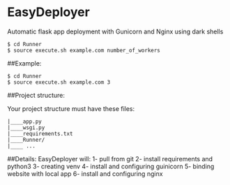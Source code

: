 # EasyDeployer
Automatic flask app deployment with Gunicorn and Nginx using dark shells


```
$ cd Runner
$ source execute.sh example.com number_of_workers
```


##Example:

```
$ cd Runner
$ source execute.sh example.com 3

```

##Project structure:

Your project structure must have these files:

```
|____app.py
|____wsgi.py
|____requirements.txt
|____Runner/
|____ ...

```

##Details:
EasyDeployer will:
1- pull from git
2- install requirements and python3
3- creating venv
4- install and configuring guinicorn
5- binding website with local app
6- install and configuring nginx
